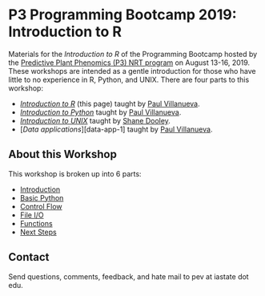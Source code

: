 # P3 Programming Bootcamp 2019: Introduction to R

Materials for the *Introduction to R* of the Programming Bootcamp hosted by the [Predictive Plant Phenomics (P3) NRT program][p3-landing] on August 13-16, 2019.  These workshops are intended as a gentle introduction for those who have little to no experience in R, Python, and UNIX.  There are four parts to this workshop:

* [*Introduction to R*][intro-to-R] (this page) taught by [Paul Villanueva][paul-github]. 
* [*Introduction to Python*][intro-to-python] taught by [Paul Villanueva][paul-github]. 
* [*Introduction to UNIX*][intro-to-unix] taught by [Shane Dooley][shane-github].
* [*Data applications*][data-app-1] taught by [Paul Villanueva][paul-github].

## About this Workshop

This workshop is broken up into 6 parts:

* [Introduction](lessons/P3Bootcamp2018-00.ipynb) 
* [Basic Python](lessons/P3Bootcamp2018-01.ipynb)
* [Control Flow](lessons/P3Bootcamp2018-02.ipynb)
* [File I/O](lessons/P3Bootcamp2018-03.ipynb)
* [Functions](lessons/P3Bootcamp2018-04.ipynb)
* [Next Steps](lessons/P3Bootcamp2018-05.ipynb)

## Contact

Send questions, comments, feedback, and hate mail to pev at iastate dot edu.


[p3-landing]: https://www.predictivephenomicsinplants.iastate.edu/
[intro-to-r]: https://github.com/sdsmith1390/Tutorial_Basic_R
[intro-to-python]: https://nbviewer.jupyter.org/github/pommevilla/p3.bootcamp.python.2018/blob/master/lessons/P3Bootcamp2018-00.ipynb
[intro-to-unix]: https://github.com/skDooley/shell_tutorial
[paul-github]: https://github.com/pommevilla
[shane-github]: https://github.com/skDooley
